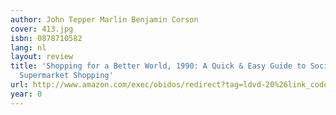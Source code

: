 ```yaml
---
author: John Tepper Marlin Benjamin Corson
cover: 413.jpg
isbn: 0878710582
lang: nl
layout: review
title: 'Shopping for a Better World, 1990: A Quick & Easy Guide to Socially Responsible
  Supermarket Shopping'
url: http://www.amazon.com/exec/obidos/redirect?tag=ldvd-20%26link_code=xm2%26camp=2025%26creative=165953%26path=http://www.amazon.com/gp/redirect.html%253fASIN=0878710582%2526tag=ldvd-20%2526lcode=xm2%2526cID=2025%2526ccmID=165953%2526location=/o/ASIN/0878710582%25253FSubscriptionId=0VJDVJ14KM0P0VXDCQ82
year: 0
---
```


